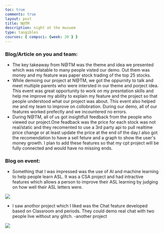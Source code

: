 ```yaml
---
toc: true
comments: true
layout: post
title: N@TM
description: night at the musuem
type: tangibles
courses: { compsci: {week: 20 } }
---
```


### Blog/Article on you and team:
- The key takeaway from N@TM was the theme and idea we presented which was relatable to many people visted our demo. Out them was money and my feature was paper stock trading of the top 25 stocks.
- While demoing our project at N@TM, we got the oppurnity to talk and meet multiple parents who were intersted in our theme and porject idea. This event was great opportunity to work on my presntation skills and help me improve my ability to explain my feature and the project so that people understood what our project was about. This event also helped me and my team to improve on collobration. During our demo, all of our features worked prefectly and we incountered no errors. 
- During N@TM, all of us got insightfull feedback from the people who viewed our project.One feadback was the price for each stock was not real/static and they recomented to use a 3rd party api to pull realtime price change or at least update the price at the end of the day.I also got the recomendation to have a sell feture and a graph to show the user's money growth. I plan to add these features so that my cpt project will be fully connected and would have no missing ends. 

### Blog on event:

- Something that I was impressed was the use of AI and machine learning to help people learn ASL. It was a CSA project and had intractive features which allows a person to improve their ASL learning by judging on how well their ASL letters were.
<img src="{{site.baseurl}}/images/N@TMemaad.png"/>

- I saw anothor project which I liked was the Chat feature developed based on Classroom and periods. They could demo real chat with two people live without any glitch.
-another project
<img src="{{site.baseurl}}/images/N@TMproject.png"/>
